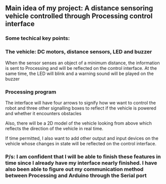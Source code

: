 
## Main idea of my project: A distance sensoring vehicle controlled through Processing control interface

### Some techical key points:

### The vehicle: DC motors, distance sensors, LED and buzzer

When the sensor senses an object of a minimum distance, the information is sent to Processing and will be reflected on the control interface. At the same time, the LED will blink and a warning sound will be played on the buzzer

### Processing program
The interface will have four arrows to signify how we want to control the robot and three other signalling boxes to reflect if the vehicle is powered and whether it encounters obstacles

Also, there will be a 2D model of the vehicle looking from above which reflects the direction of the vehicle in real time.

If time permitted, I also want to add other output and input devices on the vehicle whose changes in state will be reflected on the control interface.

### P/s: I am confident that I will be able to finish these features in time since I already have my interface nearly finished. I have also been able to figure out my communication method between Processing and Arduino through the Serial port
